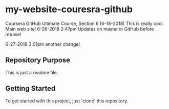 # my-website-couresra-github
Coursera GitHub Ultimate Course, Section 6   (6-18-2018)
This is really cool.
Main web site!
6-26-2018 2:47pm Updates on master in GitHub before rebase!

6-27-2018 3:01pm another change!

## Repository Purpose

This is just a readme file.

## Getting Started

To get started with this project, just 'clone' this repository.
